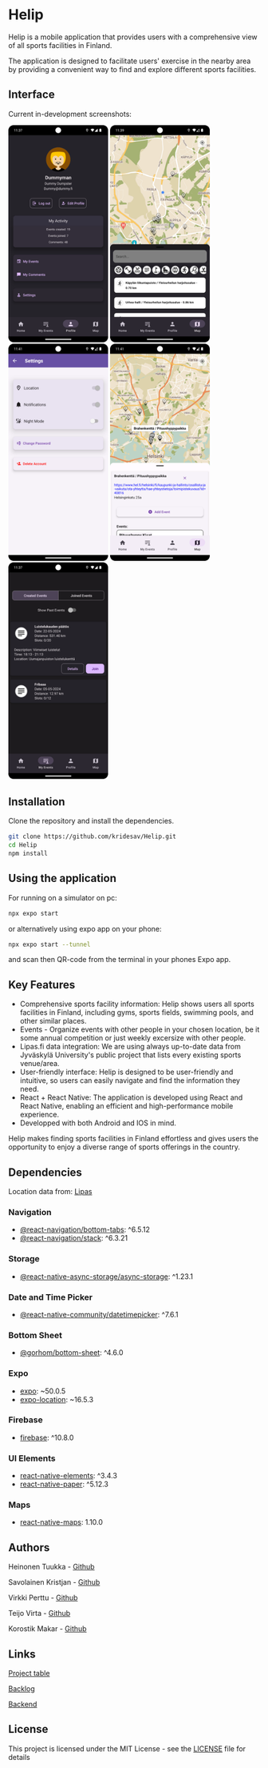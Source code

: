 # Helip

Helip is a mobile application that provides users with a comprehensive view of all sports facilities in Finland.

The application is designed to facilitate users' exercise in the nearby area by providing a convenient way to find and explore different sports facilities.

## Interface

Current in-development screenshots:

<p float="left">
  <img src="assets/images/profile.png" width="200" />
  <img src="assets/images/map.png" width="200" /> 
  <img src="assets/images/settings.png" width="200" />
  <img src="assets/images/mapevent.png" width="200" /> 
  <img src="assets/images/myevents.png" width="200" />
</p>

## Installation

Clone the repository and install the dependencies.

```bash
git clone https://github.com/kridesav/Helip.git
cd Helip
npm install

```

## Using the application

For running on a simulator on pc:

```bash
npx expo start
```
or alternatively using expo app on your phone:

```bash
npx expo start --tunnel
```

and scan then QR-code from the terminal in your phones Expo app.

## Key Features
- Comprehensive sports facility information: Helip shows users all sports facilities in Finland, including gyms, sports fields, swimming pools, and other similar places.
- Events - Organize events with other people in your chosen location, be it some annual competition or just weekly excersize with other people.
- Lipas.fi data integration: We are using always up-to-date data from Jyväskylä University's public project that lists every existing sports venue/area.
- User-friendly interface: Helip is designed to be user-friendly and intuitive, so users can easily navigate and find the information they need.
- React + React Native: The application is developed using React and React Native, enabling an efficient and high-performance mobile experience.
- Developped with both Android and IOS in mind.

Helip makes finding sports facilities in Finland effortless and gives users the opportunity to enjoy a diverse range of sports offerings in the country.

## Dependencies

Location data from: [Lipas](https://lipas.fi/etusivu)

### Navigation
- [@react-navigation/bottom-tabs](https://www.npmjs.com/package/@react-navigation/bottom-tabs): ^6.5.12
- [@react-navigation/stack](https://www.npmjs.com/package/@react-navigation/stack): ^6.3.21

### Storage
- [@react-native-async-storage/async-storage](https://www.npmjs.com/package/@react-native-async-storage/async-storage): ^1.23.1

### Date and Time Picker
- [@react-native-community/datetimepicker](https://www.npmjs.com/package/@react-native-community/datetimepicker): ^7.6.1

### Bottom Sheet
- [@gorhom/bottom-sheet](https://www.npmjs.com/package/@gorhom/bottom-sheet): ^4.6.0

### Expo
- [expo](https://www.npmjs.com/package/expo): ~50.0.5
- [expo-location](https://www.npmjs.com/package/expo-location): ~16.5.3

### Firebase
- [firebase](https://www.npmjs.com/package/firebase): ^10.8.0

### UI Elements
- [react-native-elements](https://www.npmjs.com/package/react-native-elements): ^3.4.3
- [react-native-paper](https://www.npmjs.com/package/react-native-paper): ^5.12.3

### Maps
- [react-native-maps](https://www.npmjs.com/package/react-native-maps): 1.10.0

## Authors
Heinonen Tuukka - [Github](https://github.com/Tukkis)

Savolainen Kristjan - [Github](https://github.com/kridesav)

Virkki Perttu - [Github](https://github.com/perttuvirkki)

Teijo Virta - [Github](https://github.com/aksiooma)

Korostik Makar - [Github](https://github.com/makarkorostik)

## Links
[Project table](https://github.com/users/kridesav/projects/1)

[Backlog](https://github.com/users/kridesav/projects/1/views/2) 
 
[Backend](https://github.com/kridesav/Helip_backend)

## License

This project is licensed under the MIT License - see the [LICENSE](LICENSE) file for details